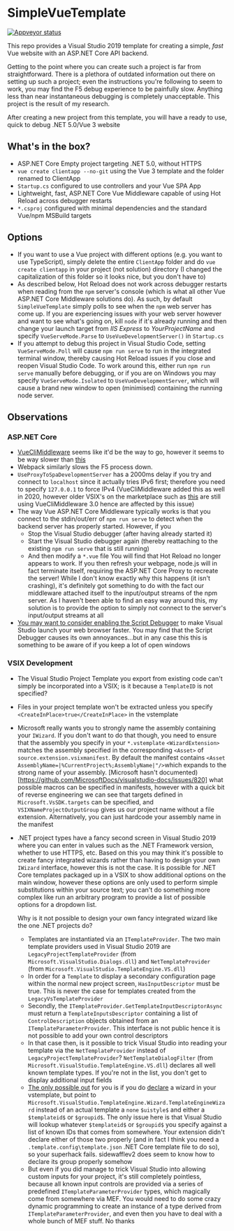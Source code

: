 # SimpleVueTemplate

[![Appveyor status](https://ci.appveyor.com/api/projects/status/8psqq59hww01ipla?svg=true)](https://ci.appveyor.com/project/lordmilko/simplevuetemplate)

This repo provides a Visual Studio 2019 template for creating a simple, *fast* Vue website with an ASP.NET Core API backend.

Getting to the point where you can create such a project is far from straightforward. There is a plethora of outdated information out there on setting up such a project; even
the instructions you're following to seem to work, you may find the F5 debug experience to be painfully slow. Anything less than near instantaneous debugging is completely unacceptable. This project is the result of my research.

After creating a new project from this template, you will have a ready to use, quick to debug .NET 5.0/Vue 3 website

## What's in the box?

* ASP.NET Core Empty project targeting .NET 5.0, without HTTPS
* `vue create clientapp --no-git` using the Vue 3 template and the folder renamed to ClientApp
* `Startup.cs` configured to use controllers and your Vue SPA App
* Lightweight, fast, ASP.NET Core Vue Middleware capable of using Hot Reload across debugger restarts
* `*.csproj` configured with minimal dependencies and the standard Vue/npm MSBuild targets

## Options

* If you want to use a Vue project with different options (e.g. you want to use TypeScript), simply delete the entire `ClientApp` folder and do `vue create clientapp` in your project (not solution) directory (I changed the capitalization of this folder so it looks nice, but you don't have to)
* As described below, Hot Reload does not work across debugger restarts when reading from the `npm` server's console (which is what all other Vue ASP.NET Core Middleware solutions do). As such, by default `SimpleVueTemplate` simply polls to
see when the `npm` web server has come up. If you are experiencing issues with your web server however and want to see what's going on, kill `node` if it's already running and then change your launch target from *IIS Express* to *YourProjectName* and specify `VueServeMode.Parse` to `UseVueDevelopmentServer()` in `Startup.cs`
* If you attempt to debug this project in Visual Studio Code, setting `VueServeMode.Poll` will cause `npm run serve` to run in the integrated terminal window, thereby causing Hot Reload issues if you close and reopen Visual Studio Code. To work around this,
  either run `npm run serve` manually before debugging, or if you are on Windows you may specify `VueServeMode.Isolated` to `UseVueDevelopmentServer`, which will cause a brand new window to open (minimised) containing the running node server.

## Observations

### ASP.NET Core

* [VueCliMiddleware](https://github.com/EEParker/aspnetcore-vueclimiddleware) seems like it'd be the way to go, however it seems to be way slower than [this](https://www.c-sharpcorner.com/article/getting-started-with-vue-js-and-net-core-32/)
* Webpack similarly slows the F5 process down.
* `UseProxyToSpaDevelopmentServer` has a 2000ms delay if you try and connect to `localhost` since it actually tries IPv6 first; therefore you need to specify `127.0.0.1` to force IPv4 (VueCliMiddleware added this as well in 2020, however older VSIX's on the marketplace such as [this](https://marketplace.visualstudio.com/items?itemName=alexandredotnet.netcorevuejs) are still using VueCliMiddleware 3.0 hence are affected by this issue)
* The way Vue ASP.NET Core Middleware typically works is that you connect to the stdin/out/err of `npm run serve` to detect when the backend server has properly started. However, if you
    * Stop the Visual Studio debugger (after having already started it)
    * Start the Visual Studio debugger again (thereby reattaching to the existing `npm run serve` that is still running)
    * And then modify a `*.vue` file
  You will find that Hot Reload no longer appears to work. If you then refresh your webpage, node.js will in fact terminate itself, requiring the ASP.NET Core Proxy to recreate the server! While I don't know exactly why this happens (it isn't crashing), it's definitely got something to do with the fact our middleware attached itself to the input/output streams of the npm server. As I haven't been able to find an easy way around this, my solution is to provide the option to simply not connect to the server's input/output streams at all
* [You may want to consider enabling the Script Debugger](https://www.reddit.com/r/dotnet/comments/unzi8b/psa_the_more_windows_you_have_open_the_longer_it/) to make Visual Studio launch your web browser faster. You may find that the Script Debugger causes its own annoyances...but in any case this this is something to be aware of if you keep a lot of open windows

### VSIX Development

* The Visual Studio Project Template you export from existing code can't simply be incorporated into a VSIX; is it because a `TemplateID` is not specified?
* Files in your project template won't be extracted unless you specify `<CreateInPlace>true</CreateInPlace>` in the vstemplate
* Microsoft really wants you to strongly name the assembly containing your `IWizard`. If you don't want to do that though, you need to ensure that the assembly you specify in your `*.vstemplate` `<WizardExtension>` matches the assembly
  specified in the corresponding `<Asset>` of `source.extension.vsixmanifest`. By default the manifest contains `<Asset AssemblyName=|%CurrentProject%;AssemblyName|"/>`which expands to the strong name of your assembly. [Microsoft hasn't documented)[https://github.com/MicrosoftDocs/visualstudio-docs/issues/820]
  what possible macros can be specified in manifests, however with a quick bit of reverse engineering we can see that targets defined in `Microsoft.VsSDK.targets` can be specified, and `VSIXNameProjectOutputGroup` gives us our project name without a file extension. Alternatively, you can just hardcode your assembly name in the manifest
* .NET project types have a fancy second screen in Visual Studio 2019 where you can enter in values such as the .NET Framework version, whether to use HTTPS, etc. Based on this you may think it's possible to create fancy integrated wizards rather than having to design
  your own `IWizard` interface, however this is not the case. It is possible for .NET Core templates packaged up in a VSIX to show additional options on the main window, however these options are only used to perform simple substitutions within your source text; you can't do something more
  complex like run an arbitrary program to provide a list of possible options for a dropdown list.
  
  Why is it not possible to design your own fancy integrated wizard like the one .NET projects do?
  * Templates are instantiated via an `ITemplateProvider`. The two main template providers used in Visual Studio 2019 are `LegacyProjectTemplateProvider` (from `Microsoft.VisualStudio.Dialogs.dll`) and `NetTemplateProvider` (from `Microsoft.VisualStudio.TemplateEngine.VS.dll`)
  * In order for a `Template` to display a secondary configuration page within the normal new project screen, `HasInputDescriptor` must be true. This is never the case for templates created from the `LegacyVsTemplateProvider`
  * Secondly, the `ITemplateProvider.GetTemplateInputDescriptorAsync` must return a `TemplateInputsDescriptor` containing a list of `ControlDescription` objects obtained from an `ITemplateParameterProvider`. This interface is not public hence it is not possible to add your own control descriptors
  * In that case then, is it possible to trick Visual Studio into reading your template via the `NetTemplateProvider` instead of `LegacyProjectTemplateProvider`? `NetTemplateDialogFilter` (from `Microsoft.VisualStudio.TemplateEngine.VS.dll`) declares all well known template types. If you're not in the list, you don't get to display additional input fields
  * [The only possible out](https://github.com/dotnet/templating/issues/1987) for you is if you do [declare](https://github.com/ligershark/sidewafflev2/blob/master/templates/SideWaffle.Template/.template.config/sidewaffle.vstemplate) a wizard in your vstemplate, but point to `Microsoft.VisualStudio.TemplateEngine.Wizard.TemplateEngineWizard` instead of an actual template a `none` `$uistyle$` and either a `$templateid$` or `$groupid$`. The only issue here is that Visual Studio will lookup whatever `$templateid$` or `$groupid$` you specify
    against a list of known IDs that comes from somewhere. Your extension didn't declare either of those two properly (and in fact I think you need a `.template.config\template.json` .NET Core template file to do so), so your superhack fails. sidewafflev2 does seem to know how to declare its group properly somehow
  * But even if you did manage to trick Visual Studio into allowing custom inputs for your project, it's still completely pointless, because all known input controls are provided via a series of predefined `ITemplateParameterProvider` types, which magically come from somewhere via MEF. You would need to do some crazy
    dynamic programming to create an instance of a type derived from `ITemplateParameterProvider`, and even then you have to deal with a whole bunch of MEF stuff. No thanks